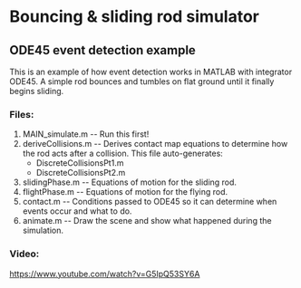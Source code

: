 # Bouncing & sliding rod simulator
## ODE45 event detection example

This is an example of how event detection works in MATLAB with integrator ODE45. A simple rod bounces and tumbles on flat ground until it finally begins sliding.

### Files:
1. MAIN_simulate.m -- Run this first!
2. deriveCollisions.m -- Derives contact map equations to determine how the rod acts after a collision. This file auto-generates:
    * DiscreteCollisionsPt1.m
    * DiscreteCollisionsPt2.m
3. slidingPhase.m -- Equations of motion for the sliding rod.
4. flightPhase.m -- Equations of motion for the flying rod.
5. contact.m -- Conditions passed to ODE45 so it can determine when events occur and what to do.
6. animate.m -- Draw the scene and show what happened during the simulation.

### Video:
https://www.youtube.com/watch?v=G5IpQ53SY6A
